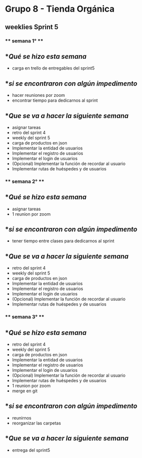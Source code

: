 # **Grupo 8 - Tienda Orgánica**

## weeklies Sprint 5

### ** semana 1° **

##  **Qué se hizo esta semana*
- carga en trello de entregables del sprint5

## **si se encontraron con algún impedimento*
- hacer reuniones por zoom
- encontrar tiempo para dedicarnos al sprint 

## **Que se va a hacer la siguiente semana*
- asignar tareas
- retro del sprint 4
- weekly del sprint 5
- carga de productos en json
- Implementar la entidad de usuarios
- Implementar el registro de usuarios
- Implementar el login de usuarios
- (Opcional) Implementar la función de recordar al usuario
- Implementar rutas de huéspedes y de usuarios

### ** semana 2° **

##  **Qué se hizo esta semana*
- asignar tareas
- 1 reunion por zoom

## **si se encontraron con algún impedimento*
- tener tiempo entre clases para dedicarnos al sprint

## **Que se va a hacer la siguiente semana*
- retro del sprint 4
- weekly del sprint 5
- carga de productos en json
- Implementar la entidad de usuarios
- Implementar el registro de usuarios
- Implementar el login de usuarios
- (Opcional) Implementar la función de recordar al usuario
- Implementar rutas de huéspedes y de usuarios

### ** semana 3° **

##  **Qué se hizo esta semana*
- retro del sprint 4
- weekly del sprint 5
- carga de productos en json
- Implementar la entidad de usuarios
- Implementar el registro de usuarios
- Implementar el login de usuarios
- (Opcional) Implementar la función de recordar al usuario
- Implementar rutas de huéspedes y de usuarios
- 1 reunion por zoom
- merge en git

## **si se encontraron con algún impedimento*
- reunirnos
- reorganizar las carpetas

## **Que se va a hacer la siguiente semana*
- entrega del sprint5